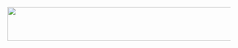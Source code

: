 <p align="left"><a href="https://heroku.com/deploy?template=https://github.com/codesfru/musix"> <img src="https://img.shields.io/badge/Deploy%20To%20Heroku-darkpink?style=for-the-badge&logo=heroku" width="520" height="78.45"/></a></p>

